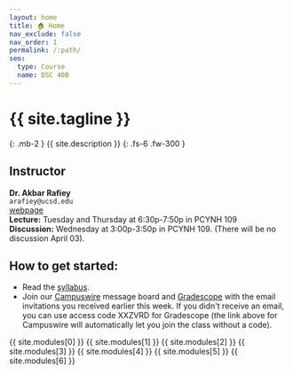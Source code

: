 ```yaml
---
layout: home
title: 🏠 Home
nav_exclude: false
nav_order: 1
permalink: /:path/
seo:
  type: Course
  name: DSC 40B
---
```

# {{ site.tagline }}
{: .mb-2 }
{{ site.description }}
{: .fs-6 .fw-300 }


## Instructor

 **Dr. Akbar Rafiey**<br>
    `arafiey@ucsd.edu`<br>
    [webpage](https://akbarrafiey.github.io)<br>
    **Lecture:**
        Tuesday and Thursday at 6:30p-7:50p in PCYNH 109
        <br>
    **Discussion:**
        Wednesday at 3:00p-3:50p	in PCYNH	109. (There will be no discussion April 03).


## How to get started:

- Read the [syllabus](syllabus.md).
- Join our [Campuswire](https://campuswire.com/p/GAA99D8BF) message board and [Gradescope](https://www.gradescope.com/courses/760595) with the email invitations you received earlier this week. If you didn't receive an email, you can use access code XXZVRD for Gradescope (the link above for Campuswire will automatically let you join the class without a code).


{{  site.modules[0]  }}
{{  site.modules[1]  }}
{{  site.modules[2]  }}
{{  site.modules[3]  }}
{{  site.modules[4]  }}
{{  site.modules[5]  }}
{{  site.modules[6]  }}